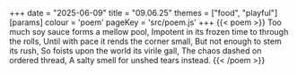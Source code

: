 +++
date = "2025-06-09"
title = "09.06.25"
themes = ["food", "playful"]
[params]
  colour = 'poem'
  pageKey = 'src/poem.js'
+++
{{< poem >}}
Too much soy sauce forms a mellow pool,
Impotent in its frozen time to through the rolls,
Until with pace it rends the corner small,
But not enough to stem its rush,
So foists upon the world its virile gall,
The chaos dashed on ordered thread,
A salty smell for unshed tears instead.
{{< /poem >}}